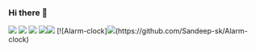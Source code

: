 ### Hi there 👋
<img src="https://github-readme-stats.vercel.app/api?username=Sandeep-sk&show_icons=true&theme=algolia">
<img src="https://github-readme-stats.vercel.app/api/top-langs/?username=Sandeep-sk&layout=compact&langs_count=10&show_icons=true&theme=algolia">
<img src="https://github-profile-trophy.vercel.app/?username=Sandeep-sk">
<img src="https://github-readme-stats.vercel.app/api/pin/?username=Sandeep-sk&repo=Alarm-clock"><img src="https://github.com/Sandeep-sk/Alarm-clock">
[![Alarm-clock]<img src="(https://github-readme-stats.vercel.app/api/pin/?username=Sandeep-sk&repo=Alarm-clock&show_owner=true)]">(https://github.com/Sandeep-sk/Alarm-clock)
